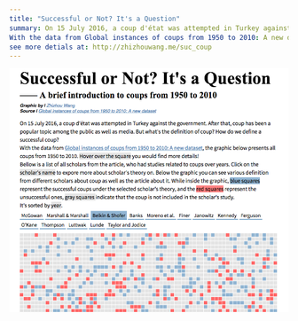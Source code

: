 ```yaml
---
title: "Successful or Not? It's a Question"
summary: On 15 July 2016, a coup d'état was attempted in Turkey against the government. After that, coup has been a popular topic among the public as well as media. But what's the definition of coup? How do we define a successful coup? 
With the data from Global instances of coups from 1950 to 2010: A new dataset, the graphic below presents all coups from 1950 to 2010. Hover over the square you would find more details! 
see more detials at: http://zhizhouwang.me/suc_coup
---
```


![Data visualization](graph.png)

